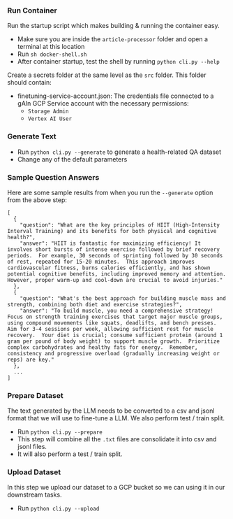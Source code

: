### Run Container
Run the startup script which makes building & running the container easy.

- Make sure you are inside the `article-processor` folder and open a terminal at this location
- Run `sh docker-shell.sh`
- After container startup, test the shell by running `python cli.py --help`

Create a secrets folder at the same level as the `src` folder.
This folder should contain:
 - finetuning-service-account.json: The credentials file connected to a gAIn GCP Service account with the necessary permissions:
   - `Storage Admin`
   - `Vertex AI User`

### Generate Text
- Run `python cli.py --generate` to generate a health-related QA dataset
- Change any of the default parameters

### Sample Question Answers

Here are some sample results from when you run the `--generate` option from the above step:

```
[
  {
    "question": "What are the key principles of HIIT (High-Intensity Interval Training) and its benefits for both physical and cognitive health?",
    "answer": "HIIT is fantastic for maximizing efficiency! It involves short bursts of intense exercise followed by brief recovery periods.  For example, 30 seconds of sprinting followed by 30 seconds of rest, repeated for 15-20 minutes.  This approach improves cardiovascular fitness, burns calories efficiently, and has shown potential cognitive benefits, including improved memory and attention.  However, proper warm-up and cool-down are crucial to avoid injuries."
  },
  {
    "question": "What's the best approach for building muscle mass and strength, combining both diet and exercise strategies?",
    "answer": "To build muscle, you need a comprehensive strategy!  Focus on strength training exercises that target major muscle groups, using compound movements like squats, deadlifts, and bench presses.  Aim for 3-4 sessions per week, allowing sufficient rest for muscle recovery.  Your diet is crucial; consume sufficient protein (around 1 gram per pound of body weight) to support muscle growth.  Prioritize complex carbohydrates and healthy fats for energy.  Remember, consistency and progressive overload (gradually increasing weight or reps) are key."
  },
  ...
]
```

### Prepare Dataset
The text generated by the LLM needs to be converted to a csv and jsonl format that we will use to fine-tune a LLM. We also perform test / train split.

- Run `python cli.py --prepare`
- This step will combine all the `.txt` files are consolidate it into csv and jsonl files.
- It will also perform a test / train split.

### Upload Dataset
In this step we upload our dataset to a GCP bucket so we can using it in our downstream tasks.

- Run `python cli.py --upload`
